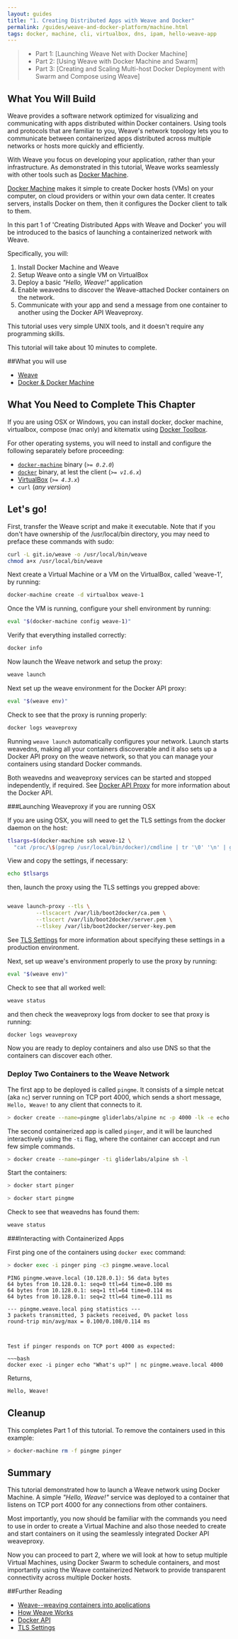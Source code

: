 ```yaml
---
layout: guides
title: "1. Creating Distributed Apps with Weave and Docker"
permalink: /guides/weave-and-docker-platform/machine.html
tags: docker, machine, cli, virtualbox, dns, ipam, hello-weave-app
---
```

> - Part 1: [Launching Weave Net with Docker Machine]
> - Part 2: [Using Weave with Docker Machine and Swarm]
> - Part 3: [Creating and Scaling Multi-host Docker Deployment with Swarm and Compose using Weave]


## What You Will Build

Weave provides a software network optimized for visualizing and communicating with apps distributed within Docker containers. Using tools and protocols that are familiar to you, Weave's network topology lets you to communicate between containerized apps distributed across multiple networks or hosts more quickly and efficiently.

With Weave you focus on developing your application, rather than your infrastructure. As demonstrated in this tutorial, Weave works seamlessly with other tools such as [Docker Machine](https://docs.docker.com/machine/). 

[Docker Machine](https://docs.docker.com/machine/) makes it simple to create Docker hosts (VMs) on your computer, on cloud providers or within your own data center. It creates servers, installs Docker on them, then it configures the Docker client to talk to them.

In this part 1 of 'Creating Distributed Apps with Weave and Docker' you will be introduced to the basics of launching a containerized network with Weave.

Specifically, you will:

  1. Install Docker Machine and Weave 
  2. Setup Weave onto a single VM on VirtualBox 
  3. Deploy a basic _"Hello, Weave!"_ application
  4. Enable weavedns to discover the Weave-attached Docker containers on the network.
  5. Communicate with your app and send a message from one container to another using the Docker API Weaveproxy.

This tutorial uses very simple UNIX tools, and it doesn't require any programming skills. 

This tutorial will take about 10 minutes to complete.


##What you will use

  - [Weave](http://weave.works)
  - [Docker & Docker Machine](https://docs.docker.com)

## What You Need to Complete This Chapter

If you are using OSX or Windows, you can install docker, docker machine, virtualbox, compose (mac only) and kitematix using [Docker Toolbox](https://www.docker.com/toolbox).

For other operating systems, you will need to install and configure the following separately before proceeding:

  - [`docker-machine`](http://docs.docker.com/machine/#installation) binary (_`>= 0.2.0`_)
  - [`docker`](https://docs.docker.com/installation/#installation) binary, at lest the client (_`>= v1.6.x`_)
  - [VirtualBox](https://www.virtualbox.org/wiki/Downloads) (_`>= 4.3.x`_)
  - `curl` (_any version_)

## Let's go!

First, transfer the Weave script and make it executable. Note that if you don't have ownership of the /usr/local/bin directory, you may need to preface these commands with sudo: 

~~~bash
curl -L git.io/weave -o /usr/local/bin/weave
chmod a+x /usr/local/bin/weave
~~~

Next create a Virtual Machine or a VM on the VirtualBox, called 'weave-1', by running: 

~~~bash
docker-machine create -d virtualbox weave-1
~~~

Once the VM is running, configure your shell environment by running:
 
~~~bash
eval "$(docker-machine config weave-1)"
~~~

Verify that everything installed correctly:

~~~bash
docker info
~~~

Now launch the Weave network and setup the proxy:

~~~bash
weave launch
~~~

Next set up the weave environment for the Docker API proxy: 


~~~bash
eval "$(weave env)"
~~~

Check to see that the proxy is running properly: 

~~~bash
docker logs weaveproxy
~~~

Running `weave launch` automatically configures your network. Launch starts weavedns, making all your containers discoverable and it also sets up a Docker API proxy on the weave network, so that you can manage your containers using standard Docker commands. 

Both weavedns and weaveproxy services can be started and stopped independently, if required.
See [Docker API Proxy](https://github.com/weaveworks/weave/blob/master/site/proxy.md) for more information about the Docker API.

###Launching Weaveproxy if you are running OSX

If you are using OSX, you will need to get the TLS settings from the docker daemon on the host: 

~~~bash
tlsargs=$(docker-machine ssh weave-12 \
  "cat /proc/\$(pgrep /usr/local/bin/docker)/cmdline | tr '\0' '\n' | grep ^--tls | tr '\n' ' '")
~~~

View and copy the settings, if necessary:

~~~bash
echo $tlsargs
~~~

then, launch the proxy using the TLS settings you grepped above: 

~~~bash

weave launch-proxy --tls \
         --tlscacert /var/lib/boot2docker/ca.pem \
         --tlscert /var/lib/boot2docker/server.pem \
         --tlskey /var/lib/boot2docker/server-key.pem
~~~

See [TLS Settings](https://docs.docker.com/articles/https/) for more information about specifying these settings in a production environment.

Next, set up weave's environment properly to use the proxy by running: 

~~~bash
eval "$(weave env)"
~~~

Check to see that all worked well: 

~~~bash
weave status
~~~

and then check the weaveproxy logs from docker to see that proxy is running:

~~~bash
docker logs weaveproxy
~~~

Now you are ready to deploy containers and also use DNS so that the containers can discover each other.

### Deploy Two Containers to the Weave Network

The first app to be deployed is called `pingme`. It consists of a simple netcat (aka `nc`) server running on TCP port 4000, which sends a short message, `Hello, Weave!` to any client that connects to it.

~~~bash
> docker create --name=pingme gliderlabs/alpine nc -p 4000 -lk -e echo 'Hello, Weave!'
~~~

The second containerized app is called `pinger`, and it will be launched interactively using the `-ti` flag, where the container can acccept and run few simple commands.

~~~bash
> docker create --name=pinger -ti gliderlabs/alpine sh -l
~~~

Start the containers: 

~~~bash
> docker start pinger

> docker start pingme
~~~

Check to see that weavedns has found them: 

~~~bash
weave status
~~~

###Interacting with Containerized Apps

First ping one of the containers using `docker exec` command: 

~~~bash
> docker exec -i pinger ping -c3 pingme.weave.local
~~~

    PING pingme.weave.local (10.128.0.1): 56 data bytes
    64 bytes from 10.128.0.1: seq=0 ttl=64 time=0.100 ms
    64 bytes from 10.128.0.1: seq=1 ttl=64 time=0.114 ms
    64 bytes from 10.128.0.1: seq=2 ttl=64 time=0.111 ms

    --- pingme.weave.local ping statistics ---
    3 packets transmitted, 3 packets received, 0% packet loss
    round-trip min/avg/max = 0.100/0.108/0.114 ms
~~~


Test if pinger responds on TCP port 4000 as expected:

~~~bash
docker exec -i pinger echo "What's up?" | nc pingme.weave.local 4000
~~~

Returns, 

~~~bash
Hello, Weave!
~~~


## Cleanup

This completes Part 1 of this tutorial. To remove the containers used in this example:

~~~bash
> docker-machine rm -f pingme pinger
~~~

## Summary

This tutorial demonstrated how to launch a Weave network using Docker Machine. A simple  _"Hello, Weave!"_ service was deployed to a container that listens on TCP port 4000 for any connections from other containers. 

Most importantly, you now should be familiar with the commands you need to use in order to create a Virtual Machine and also those needed to create and start containers on it using the seamlessly integrated Docker API weaveproxy. 

Now you can proceed to part 2, where we will look at how to setup multiple Virtual Machines, using Docker Swarm to schedule containers, and most importantly using the Weave containerized Network to provide transparent connectivity across multiple Docker hosts.

##Further Reading

  *  [Weave--weaving containers into applications](https://github.com/weaveworks/weave#readme)
  *  [How Weave Works](http://docs.weave.works/weave/latest_release/how-it-works.html)
  *  [Docker API](https://github.com/weaveworks/weave/blob/master/site/proxy.md)
  *  [TLS Settings](https://docs.docker.com/articles/https/)


